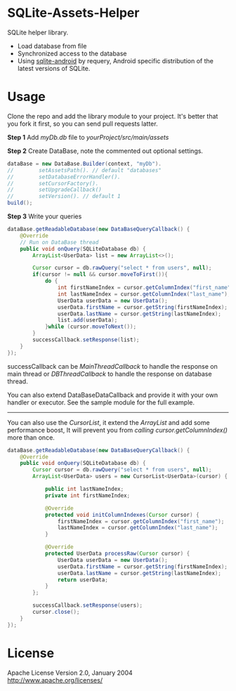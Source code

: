 # SQLite-Assets-Helper

SQLite helper library.

- Load database from file
- Synchronized access to the database
- Using [sqlite-android](https://github.com/requery/sqlite-android) by requery, Android specific
  distribution of the latest versions of SQLite.

# Usage

Clone the repo and add the library module to your project. It's better that you fork it first, so
you can send pull requests latter.

**Step 1**
Add _myDb.db_ file to _yourProject/src/main/assets_

**Step 2**
Create DataBase, note the commented out optional settings.

```java
dataBase = new DataBase.Builder(context, "myDb").
//        setAssetsPath(). // default "databases"
//        setDatabaseErrorHandler().
//        setCursorFactory().
//        setUpgradeCallback()
//        setVersion(). // default 1
build();
```

**Step 3**
Write your queries

```java
dataBase.getReadableDatabase(new DataBaseQueryCallback() {
    @Override
    // Run on DataBase thread
    public void onQuery(SQLiteDatabase db) {
        ArrayList<UserData> list = new ArrayList<>();

        Cursor cursor = db.rawQuery("select * from users", null);
        if(cursor != null && cursor.moveToFirst()){
            do {
                int firstNameIndex = cursor.getColumnIndex("first_name");
                int lastNameIndex = cursor.getColumnIndex("last_name");
                UserData userData = new UserData();
                userData.firstName = cursor.getString(firstNameIndex);
                userData.lastName = cursor.getString(lastNameIndex);
                list.add(userData);
            }while (cursor.moveToNext());
        }
        successCallback.setResponse(list);
    }
});
```

successCallback can be _MainThreadCallback_ to handle the response on main thread or
_DBThreadCallback_ to handle the response on database thread.

You can also extend DataBaseDataCallback and provide it with your own handler or executor. See the
sample module for the full example.

_____

You can also use the _CursorList_, it extend the _ArrayList_ and add some performance boost, It will
prevent you from _calling cursor.getColumnIndex()_ more than once.

```Java
dataBase.getReadableDatabase(new DataBaseQueryCallback() {
    @Override
    public void onQuery(SQLiteDatabase db) {
        Cursor cursor = db.rawQuery("select * from users", null);
        ArrayList<UserData> users = new CursorList<UserData>(cursor) {

            public int lastNameIndex;
            private int firstNameIndex;

            @Override
            protected void initColumnIndexes(Cursor cursor) {
                firstNameIndex = cursor.getColumnIndex("first_name");
                lastNameIndex = cursor.getColumnIndex("last_name");
            }

            @Override
            protected UserData processRaw(Cursor cursor) {
                UserData userData = new UserData();
                userData.firstName = cursor.getString(firstNameIndex);
                userData.lastName = cursor.getString(lastNameIndex);
                return userData;
            }
        };

        successCallback.setResponse(users);
        cursor.close();
    }
});
```

# License

Apache License Version 2.0, January 2004
http://www.apache.org/licenses/
